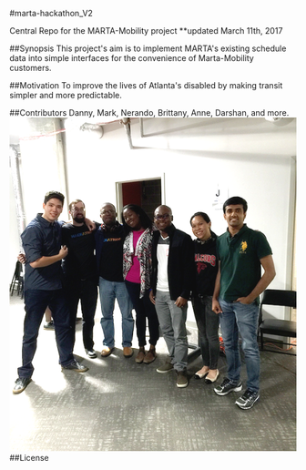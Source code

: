 #marta-hackathon_V2

Central Repo for the MARTA-Mobility project **updated March 11th, 2017

##Synopsis
This project's aim is to implement MARTA's existing schedule data into simple interfaces for the convenience of Marta-Mobility customers.
<!-- 
##Code Example
Show what the library does as concisely as possible, developers should be able to figure out how your project solves their problem by looking at the code example. Make sure the API you are showing off is obvious, and that your code is short and concise. -->

##Motivation
To improve the lives of Atlanta's disabled by making transit simpler and more predictable.

<!-- ##Installation
Provide code examples and explanations of how to get the project. -->

<!-- ##API Reference
Depending on the size of the project, if it is small and simple enough the reference docs can be added to the README. For medium size to larger projects it is important to at least provide a link to where the API reference docs live. -->

<!-- ##Tests
Describe and show how to run the tests with code examples. -->

##Contributors
	Danny, Mark, Nerando, Brittany, Anne, Darshan, and more.
![alt tag](team.png)
##License
<!-- 	MIT License

Copyright (c) [2017] [Marta-Mob]

Permission is hereby granted, free of charge, to any person obtaining a copy
of this software and associated documentation files (the "Software"), to deal
in the Software without restriction, including without limitation the rights
to use, copy, modify, merge, publish, distribute, sublicense, and/or sell
copies of the Software, and to permit persons to whom the Software is
furnished to do so, subject to the following conditions:

The above copyright notice and this permission notice shall be included in all
copies or substantial portions of the Software.

THE SOFTWARE IS PROVIDED "AS IS", WITHOUT WARRANTY OF ANY KIND, EXPRESS OR
IMPLIED, INCLUDING BUT NOT LIMITED TO THE WARRANTIES OF MERCHANTABILITY,
FITNESS FOR A PARTICULAR PURPOSE AND NONINFRINGEMENT. IN NO EVENT SHALL THE
AUTHORS OR COPYRIGHT HOLDERS BE LIABLE FOR ANY CLAIM, DAMAGES OR OTHER
LIABILITY, WHETHER IN AN ACTION OF CONTRACT, TORT OR OTHERWISE, ARISING FROM,
OUT OF OR IN CONNECTION WITH THE SOFTWARE OR THE USE OR OTHER DEALINGS IN THE
SOFTWARE. -->
